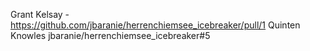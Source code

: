 Grant Kelsay - https://github.com/jbaranie/herrenchiemsee_icebreaker/pull/1
Quinten Knowles jbaranie/herrenchiemsee_icebreaker#5
